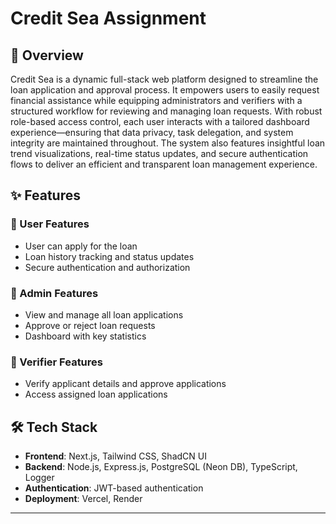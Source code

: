 # Credit Sea Assignment

## 🚀 Overview
Credit Sea is a dynamic full-stack web platform designed to streamline the loan application and approval process. It empowers users to easily request financial assistance while equipping administrators and verifiers with a structured workflow for reviewing and managing loan requests. With robust role-based access control, each user interacts with a tailored dashboard experience—ensuring that data privacy, task delegation, and system integrity are maintained throughout. The system also features insightful loan trend visualizations, real-time status updates, and secure authentication flows to deliver an efficient and transparent loan management experience.


## ✨ Features
### 🔹 User Features
- User can apply for the loan
- Loan history tracking and status updates
- Secure authentication and authorization

### 🔹 Admin Features
- View and manage all loan applications
- Approve or reject loan requests
- Dashboard with key statistics

### 🔹 Verifier Features
- Verify applicant details and approve applications
- Access assigned loan applications

  
## 🛠️ Tech Stack
- **Frontend**: Next.js, Tailwind CSS, ShadCN UI
- **Backend**: Node.js, Express.js, PostgreSQL (Neon DB), TypeScript, Logger
- **Authentication**: JWT-based authentication
- **Deployment**: Vercel, Render


---

